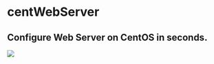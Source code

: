 # centWebServer
## Configure Web Server on CentOS in seconds.

<a href="https://www.theigor.net/imgs/var/albums/My-Projects/centWebServer/img14.png"><img src="https://www.theigor.net/imgs/var/resizes/My-Projects/centWebServer/img14.png"></a>
